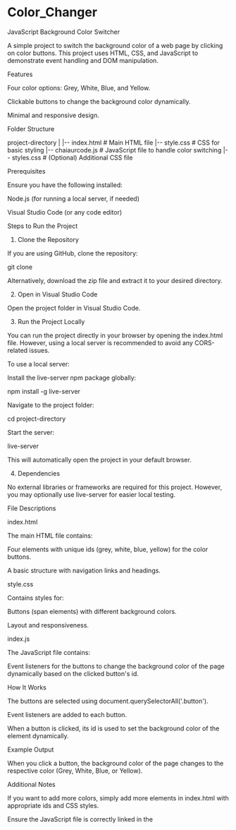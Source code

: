 # Color_Changer
JavaScript Background Color Switcher

A simple project to switch the background color of a web page by clicking on color buttons. This project uses HTML, CSS, and JavaScript to demonstrate event handling and DOM manipulation.

Features

Four color options: Grey, White, Blue, and Yellow.

Clickable buttons to change the background color dynamically.

Minimal and responsive design.

Folder Structure

project-directory
|
|-- index.html        # Main HTML file
|-- style.css         # CSS for basic styling
|-- chaiaurcode.js    # JavaScript file to handle color switching
|-- styles.css        # (Optional) Additional CSS file

Prerequisites

Ensure you have the following installed:

Node.js (for running a local server, if needed)

Visual Studio Code (or any code editor)

Steps to Run the Project

1. Clone the Repository

If you are using GitHub, clone the repository:

git clone <repository-url>

Alternatively, download the zip file and extract it to your desired directory.

2. Open in Visual Studio Code

Open the project folder in Visual Studio Code.

3. Run the Project Locally

You can run the project directly in your browser by opening the index.html file. However, using a local server is recommended to avoid any CORS-related issues.

To use a local server:

Install the live-server npm package globally:

npm install -g live-server

Navigate to the project folder:

cd project-directory

Start the server:

live-server

This will automatically open the project in your default browser.

4. Dependencies

No external libraries or frameworks are required for this project. However, you may optionally use live-server for easier local testing.

File Descriptions

index.html

The main HTML file contains:

Four <span> elements with unique ids (grey, white, blue, yellow) for the color buttons.

A basic structure with navigation links and headings.

style.css

Contains styles for:

Buttons (span elements) with different background colors.

Layout and responsiveness.

index.js

The JavaScript file contains:

Event listeners for the buttons to change the background color of the page dynamically based on the clicked button's id.

How It Works

The buttons are selected using document.querySelectorAll('.button').

Event listeners are added to each button.

When a button is clicked, its id is used to set the background color of the <body> element dynamically.

Example Output

When you click a button, the background color of the page changes to the respective color (Grey, White, Blue, or Yellow).

Additional Notes

If you want to add more colors, simply add more <span> elements in index.html with appropriate ids and CSS styles.

Ensure the JavaScript file is correctly linked in the <script> tag in index.html.

Issues or Suggestions

Feel free to raise issues or contribute to improving the project!

